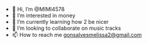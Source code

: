 - 👋 Hi, I’m @MIMI4578
- 👀 I’m interested in money 
- 🌱 I’m currently learning how 2 be nicer 
- 💞️ I’m looking to collaborate on music tracks 
- 📫 How to reach me gonsalvesmelissa2@gmail.com

<!---
MIMI4578/MIMI4578 is a ✨ special ✨ repository because its `README.md` (this file) appears on your GitHub profile.
You can click the Preview link to take a look at your changes.
--->
